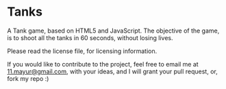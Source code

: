 Tanks
=====

A Tank game, based on HTML5 and JavaScript. The objective of the game, is to shoot all the tanks in 60 seconds, without losing lives.

Please read the license file, for licensing information.

If you would like to contribute to the project, feel free to email me at 11.mayur@gmail.com, with your ideas, and I will grant your pull request, or, fork my repo :)
